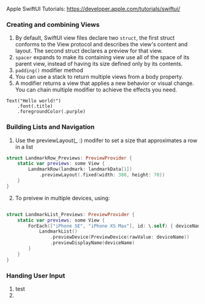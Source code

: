 Apple SwiftUI Tutorials: https://developer.apple.com/tutorials/swiftui/

### Creating and combining Views
1. By default, SwiftUI view files declare two `struct`, the first struct conforms to the View protocol and describes the view's content and layout. The second struct declares a preview for that view.
2. `spacer` expands to make its containing view use all of the space of its parent view, instead of having its size defined only by its contents.
3. `padding()` modifier method 
4. You can use a stack to return multiple views from a body property.
5. A modifier returns a view that applies a new behavior or visual change. You can chain multiple modifier to achieve the effects you need.
```SwiftUI
Text("Hello world!")
    .font(.title)
    .foregroundColor(.purple)
```

### Building Lists and Navigation
1. Use the previewLayout(_ :) modifer to set a size that approximates a row in a list
```Swift
struct LandmarkRow_Previews: PreviewProvider {
    static var previews: some View {
        LandmarkRow(landmark: landmarkData[1])
            .previewLayout(.fixed(width: 300, height: 70))
    }
}
```
2. To preivew in multiple devices, using:
```Swift

struct LandmarkList_Previews: PreviewProvider {
    static var previews: some View {
        ForEach(["iPhone SE", "iPhone XS Max"], id: \.self) { deviceName in
            LandmarkList()
                .previewDevice(PreviewDevice(rawValue: deviceName))
                .previewDisplayName(deviceName)
        }
    }
}
```
### Handing User Input
1. test
2.
